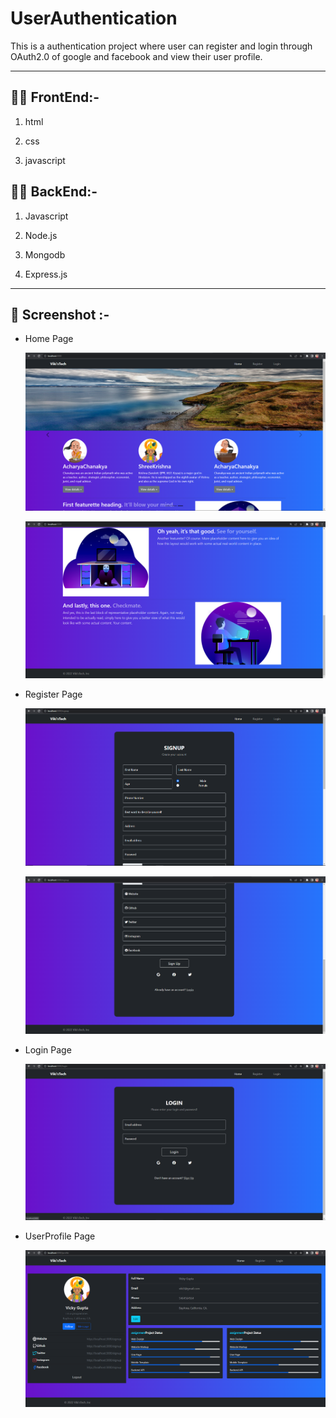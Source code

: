 # UserAuthentication
This is a authentication project where user can register and login through OAuth2.0 of google and facebook and view their user profile.

---

## 👩‍💻 FrontEnd:-
 
  1. html
  
  2. css
  
  3. javascript
 
 ## 👨‍💻 BackEnd:-
   
   1. Javascript
 
   2. Node.js
   
   3. Mongodb

   4. Express.js

---

## 📸 Screenshot :-

* Home Page

    ![HomePage1](/Screenshot/Homepage1.png)

    ![HomePage2](/Screenshot/Homepage2.png)

* Register Page

    ![RegisterPage1](/Screenshot/Registerpage1.png)

    ![RegisterPage2](/Screenshot/Registerpage2.png)

* Login Page

    ![LoginPage](/Screenshot/LoginPage.png)

* UserProfile Page

    ![UserProfilePage](/Screenshot/ProfilePage.png)
